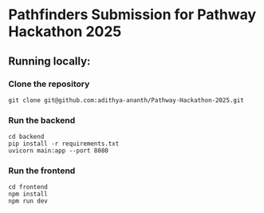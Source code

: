 # Pathfinders Submission for Pathway Hackathon 2025

## Running locally:

### Clone the repository
```
git clone git@github.com:adithya-ananth/Pathway-Hackathon-2025.git
```
### Run the backend
```
cd backend
pip install -r requirements.txt
uvicorn main:app --port 8080
```
### Run the frontend
```
cd frontend
npm install
npm run dev
```
